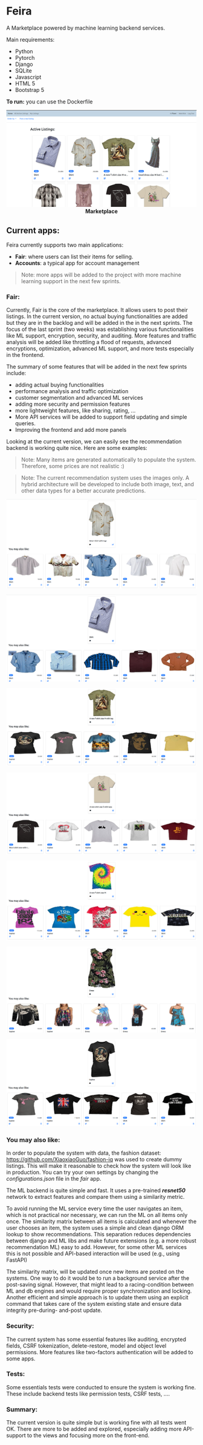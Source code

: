 # Feira

A Marketplace powered by machine learning backend services.

Main requirements:
- Python 
- Pytorch
- Django
- SQLite
- Javascript
- HTML 5
- Bootstrap 5

**To run:** you can use the Dockerfile


<p align="center">
  <img src="images/main.png">
  <br><b> Marketplace </b>
</p>

## Current apps:
Feira currently supports two main applications:
 - **Fair**: where users can list their items for selling. 
 - **Accounts**: a typical app for account management

> Note: more apps will be added to the project with more machine learning support in the next few sprints.

### Fair:
 Currently, Fair is the core of the marketplace. It allows users to post their listings. In the current version, no actual buying functionalities are added but they are in the backlog and will be added in the in the next sprints. The focus of the last sprint (two weeks) was establishing various functionalities like ML support, encryption, security, and auditing. More features and traffic analysis will be added like throttling a flood of requests, advanced encryptions, optimization, advanced ML support, and more tests especially in the frontend.

 The summary of some features that will be added in the next few sprints include:
 - adding actual buying functionalities
 - performance analysis and traffic optimization
 - customer segmentation and advanced ML services
 - adding more security and permission features
 - more lightweight features, like sharing, rating, ...
 - More API services will be added to support field updating and simple queries.
 - Improving the frontend and add more panels
  

 Looking at the current version, we can easily see the recommendation backend is working quite nice. Here are some examples:

> Note: Many items are generated automatically to populate the system. Therefore, some prices are not realistic :)


> Note: The current recommendation system uses the images only. A hybrid architecture will be developed to include both image, text, and other data types for a better accurate predictions.

<p align="center">
  <img src="images/recommendations_1.png">
</p>

<p align="center">
  <img src="images/recommendations_2.png">
</p>

<p align="center">
  <img src="images/recommendations_3.png">
</p>
   
<p align="center">
  <img src="images/recommendations_4.png">
</p>

<p align="center">
  <img src="images/recommendations_5.png">
</p>

<p align="center">
  <img src="images/recommendations_6.png">
</p>

<p align="center">
  <img src="images/recommendations_7.png">
</p>


### You may also like:
In order to populate the system with data, the fashion dataset: https://github.com/XiaoxiaoGuo/fashion-iq was used to create dummy listings. This will make it reasonable to check how the system will look like in production. You can try your own settings by changing the *configurations.json* file in the *fair* app.

The ML backend is quite simple and fast. It uses a pre-trained ***resnet50*** network to extract features and compare them using a similarity metric.

To avoid running the ML service every time the user navigates an item, which is not practical nor necessary, we can run the ML on all items only once. The similarity matrix between all items is calculated and whenever the user chooses an item, the system uses a simple and clean django ORM lookup to show recommendations. This separation reduces dependencies between django and ML libs and make future extensions (e.g. a more robust recommendation ML) easy to add. However, for some other ML services this is not possible and API-based interaction will be used (e.g., using FastAPI)

The similarity matrix, will be updated once new items are posted on the systems. One way to do it would be to run a background service after the post-saving signal. However, that might lead to a racing-condition between ML and db engines and would require proper synchronization and locking. Another efficient and simple approach is to update them using an explicit command that takes care of the system existing state and ensure data integrity pre-during- and-post update.

### Security:
The current system has some essential features like auditing, encrypted fields, CSRF tokenization, delete-restore, model and object level permissions. More features like two-factors authentication will be added to some apps.


### Tests:
Some essentials tests were conducted to ensure the system is working fine. These include backend tests like permission tests, CSRF tests, ....


### Summary:
The current version is quite simple but is working fine with all tests went OK. There are more to be added and explored, especially adding more API-support to the views and focusing more on the front-end. 